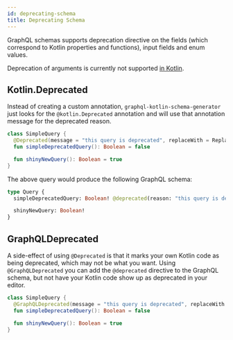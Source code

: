 ```yaml
---
id: deprecating-schema
title: Deprecating Schema
---
```


GraphQL schemas supports deprecation directive on
the fields (which correspond to Kotlin properties and functions), input fields and enum values.

Deprecation of arguments is currently not supported [in Kotlin](https://youtrack.jetbrains.com/issue/KT-25643).

## Kotlin.Deprecated

Instead of creating a custom annotation,
`graphql-kotlin-schema-generator` just looks for the `@kotlin.Deprecated` annotation and will use that annotation message
for the deprecated reason.

```kotlin
class SimpleQuery {
  @Deprecated(message = "this query is deprecated", replaceWith = ReplaceWith("shinyNewQuery"))
  fun simpleDeprecatedQuery(): Boolean = false

  fun shinyNewQuery(): Boolean = true
}
```

The above query would produce the following GraphQL schema:

```graphql
type Query {
  simpleDeprecatedQuery: Boolean! @deprecated(reason: "this query is deprecated, replace with shinyNewQuery")

  shinyNewQuery: Boolean!
}
```

## GraphQLDeprecated

A side-effect of using `@Deprecated` is that it marks your own Kotlin code as being deprecated, which may not be what you want. Using `@GraphQLDeprecated` you can add the `@deprecated` directive to the GraphQL schema, but not have your Kotlin code show up as deprecated in your editor.

```kotlin
class SimpleQuery {
  @GraphQLDeprecated(message = "this query is deprecated", replaceWith = ReplaceWith("shinyNewQuery"))
  fun simpleDeprecatedQuery(): Boolean = false

  fun shinyNewQuery(): Boolean = true
}
